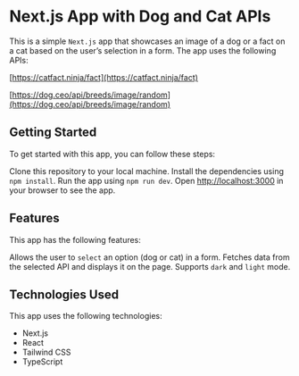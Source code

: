 # Next.js App with Dog and Cat APIs
This is a simple `Next.js` app that showcases an image of a dog or a fact on a cat based on the user’s selection in a form. The app uses the following APIs:

[https://catfact.ninja/fact](https://catfact.ninja/fact)

[https://dog.ceo/api/breeds/image/random](https://dog.ceo/api/breeds/image/random)

## Getting Started
To get started with this app, you can follow these steps:

Clone this repository to your local machine.
Install the dependencies using `npm install`.
Run the app using `npm run dev`.
Open [http://localhost:3000](http://localhost:3000) in your browser to see the app.

## Features
This app has the following features:

Allows the user to `select` an option (dog or cat) in a form.
Fetches data from the selected API and displays it on the page.
Supports `dark` and `light` mode.

## Technologies Used
This app uses the following technologies:

- Next.js
- React
- Tailwind CSS
- TypeScript